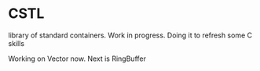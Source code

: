 # CSTL

library of standard containers.
Work in progress. Doing it to refresh some C skills


Working on Vector now.
Next is RingBuffer
